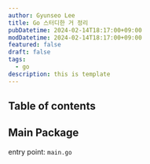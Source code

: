 ```yaml
---
author: Gyunseo Lee
title: Go 스터디한 거 정리
pubDatetime: 2024-02-14T18:17:00+09:00
modDatetime: 2024-02-14T18:17:00+09:00
featured: false
draft: false
tags:
  - go
description: this is template
---
```


## Table of contents

## Main Package

entry point: `main.go`
